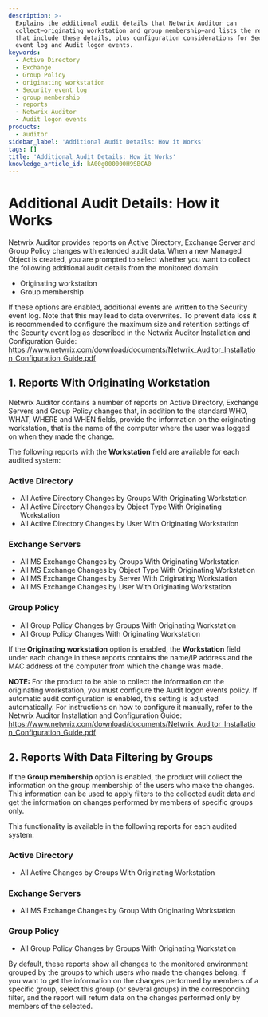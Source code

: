```yaml
---
description: >-
  Explains the additional audit details that Netwrix Auditor can
  collect—originating workstation and group membership—and lists the reports
  that include these details, plus configuration considerations for Security
  event log and Audit logon events.
keywords:
  - Active Directory
  - Exchange
  - Group Policy
  - originating workstation
  - Security event log
  - group membership
  - reports
  - Netwrix Auditor
  - Audit logon events
products:
  - auditor
sidebar_label: 'Additional Audit Details: How it Works'
tags: []
title: 'Additional Audit Details: How it Works'
knowledge_article_id: kA00g000000H9SBCA0
---
```


# Additional Audit Details: How it Works

Netwrix Auditor provides reports on Active Directory, Exchange Server and Group Policy changes with extended audit data. When a new Managed Object is created, you are prompted to select whether you want to collect the following additional audit details from the monitored domain:

- Originating workstation
- Group membership

If these options are enabled, additional events are written to the Security event log. Note that this may lead to data overwrites. To prevent data loss it is recommended to configure the maximum size and retention settings of the Security event log as described in the Netwrix Auditor Installation and Configuration Guide: https://www.netwrix.com/download/documents/Netwrix_Auditor_Installation_Configuration_Guide.pdf

## 1. Reports With Originating Workstation

Netwrix Auditor contains a number of reports on Active Directory, Exchange Servers and Group Policy changes that, in addition to the standard WHO, WHAT, WHERE and WHEN fields, provide the information on the originating workstation, that is the name of the computer where the user was logged on when they made the change.

The following reports with the **Workstation** field are available for each audited system:

### Active Directory
- All Active Directory Changes by Groups With Originating Workstation
- All Active Directory Changes by Object Type With Originating Workstation
- All Active Directory Changes by User With Originating Workstation

### Exchange Servers
- All MS Exchange Changes by Groups With Originating Workstation
- All MS Exchange Changes by Object Type With Originating Workstation
- All MS Exchange Changes by Server With Originating Workstation
- All MS Exchange Changes by User With Originating Workstation

### Group Policy
- All Group Policy Changes by Groups With Originating Workstation
- All Group Policy Changes With Originating Workstation

If the **Originating workstation** option is enabled, the **Workstation** field under each change in these reports contains the name/IP address and the MAC address of the computer from which the change was made.

**NOTE:** For the product to be able to collect the information on the originating workstation, you must configure the Audit logon events policy. If automatic audit configuration is enabled, this setting is adjusted automatically. For instructions on how to configure it manually, refer to the Netwrix Auditor Installation and Configuration Guide: https://www.netwrix.com/download/documents/Netwrix_Auditor_Installation_Configuration_Guide.pdf

## 2. Reports With Data Filtering by Groups

If the **Group membership** option is enabled, the product will collect the information on the group membership of the users who make the changes. This information can be used to apply filters to the collected audit data and get the information on changes performed by members of specific groups only.

This functionality is available in the following reports for each audited system:

### Active Directory
- All Active Changes by Groups With Originating Workstation

### Exchange Servers
- All MS Exchange Changes by Group With Originating Workstation

### Group Policy
- All Group Policy Changes by Groups With Originating Workstation

By default, these reports show all changes to the monitored environment grouped by the groups to which users who made the changes belong. If you want to get the information on the changes performed by members of a specific group, select this group (or several groups) in the corresponding filter, and the report will return data on the changes performed only by members of the selected.
